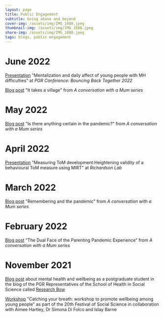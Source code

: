 ```yaml
---
layout: page
title: Public Engagement
subtitle: Going above and beyond
cover-img: /assets/img/IMG_1088.jpeg
thumbnail-img: /assets/img/IMG_1088.jpeg
share-img: /assets/img/IMG_1088.jpeg
tags: blogs, public engagement
---
```

# June 2022
[Presentation](assets/presentations/Koraima-MZandYoungPeople_PGRConference2022_v2.pdf) "Mentalization and daily affect of young people with MH difficulties" at _PGR Conference: Bouncing Back Together 2022_

[Blog post](https://www.butterflybabyclinic.com/parental-wellbeing-it-takes-a-village/) "It takes a village" from _A conversation with a Mum series_


# May 2022
[Blog post](https://www.butterflybabyclinic.com/is-there-anything-certain-in-the-pandemic/) "Is there anything certain in the pandemic?" from _A conversation with a Mum series_

# April 2022
[Presentation]() "Measuring ToM development:Heightening validity of a behavioural ToM measure using MIRT" at _Richardson Lab_

# March 2022
[Blog post](https://www.butterflybabyclinic.com/remembering-and-the-pandemic/) "Remembering and the pandemic" from _A conversation with a Mum series_

# February 2022
[Blog post](https://www.butterflybabyclinic.com/the-dual-face-of-the-parenting-pandemic-experience/) "The Dual Face of the Parenting Pandemic Experience" from _A conversation with a Mum series_


# November 2021
[Blog post](https://blogs.ed.ac.uk/research-bow/being-aware-or-not-being-aware-that-is-the-question-mental-health-awareness-as-a-postgraduate-student/) about mental health and wellbeing as a postgraduate student in the blog of the PGR Representatives of the School of Health in Social Science 
called [Research Bow](https://blogs.ed.ac.uk/research-bow/)

[Workshop](https://www.eventbrite.co.uk/e/catching-your-breath-workshop-to-promote-wellbeing-among-young-people-tickets-172748113257?keep_tld=1) "Catching your breath: workshop to promote wellbeing among young people" as part of the 20th Festival of Social Science in collaboration with Aimee Hartley, Dr Simona Di Folco and Islay Barne
